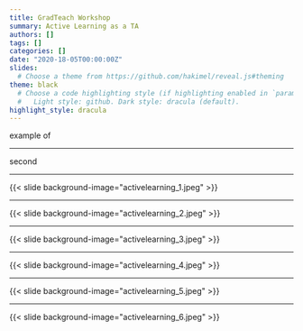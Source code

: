 ```yaml
---
title: GradTeach Workshop
summary: Active Learning as a TA
authors: []
tags: []
categories: []
date: "2020-18-05T00:00:00Z"
slides:
  # Choose a theme from https://github.com/hakimel/reveal.js#theming
theme: black
  # Choose a code highlighting style (if highlighting enabled in `params.toml`)
  #   Light style: github. Dark style: dracula (default).
highlight_style: dracula
---
```


example of

---

second

---

{{< slide background-image="activelearning_1.jpeg" >}}

---

{{< slide background-image="activelearning_2.jpeg" >}}

---

{{< slide background-image="activelearning_3.jpeg" >}}

---

{{< slide background-image="activelearning_4.jpeg" >}}

---

{{< slide background-image="activelearning_5.jpeg" >}}

---
{{< slide background-image="activelearning_6.jpeg" >}}
